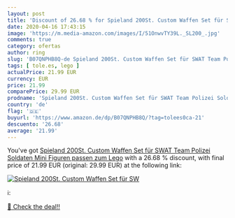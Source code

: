```yaml
---
layout: post
title: 'Discount of 26.68 % for Spieland 200St. Custom Waffen Set für SW'
date: 2020-04-16 17:43:15
image: 'https://m.media-amazon.com/images/I/51OnwvTY39L._SL200_.jpg'
comments: true
category: ofertas
author: ring
slug: 'B07QNPHB8Q-de Spieland 200St. Custom Waffen Set für SWAT Team Polizei...'
tags: [ tole.es, lego ]
actualPrice: 21.99 EUR
currency: EUR
price: 21.99
comparePrice: 29.99 EUR
prodname: 'Spieland 200St. Custom Waffen Set für SWAT Team Polizei Soldaten Mini Figuren  passen zum Lego'
country: 'de'
flag: '🇩🇪'
buyurl: 'https://www.amazon.de/dp/B07QNPHB8Q/?tag=tolees0ca-21'
descuento: '26.68'
average: '21.99'
---
```


You've got [Spieland 200St. Custom Waffen Set für SWAT Team Polizei Soldaten Mini Figuren  passen zum Lego](https://www.amazon.de/dp/B07QNPHB8Q/?tag=tolees0ca-21) with a  26.68 % discount, with final price of 21.99 EUR (original: 29.99 EUR) at the following link:

[![Spieland 200St. Custom Waffen Set für SW](https://m.media-amazon.com/images/I/51OnwvTY39L._SL200_.jpg)](https://www.amazon.de/dp/B07QNPHB8Q/?tag=tolees0ca-21)

ℹ️:


[🛒 Check the deal!!](https://www.amazon.de/dp/B07QNPHB8Q/?tag=tolees0ca-21)
